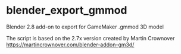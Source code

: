 # blender_export_gmmod
Blender 2.8 add-on to export for GameMaker .gmmod 3D model

The script is based on the 2.7x version created by Martin Crownover
https://martincrownover.com/blender-addon-gm3d/
